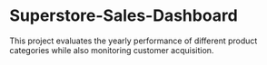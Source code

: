 # Superstore-Sales-Dashboard
This project evaluates the yearly performance of different product categories while also monitoring customer acquisition.
